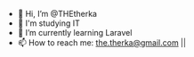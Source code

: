 - 👋 Hi, I’m @THEtherka
- 🏫 I'm studying IT
- 🌱 I’m currently learning Laravel
- 📫 How to reach me: the.therka@gmail.com || 
